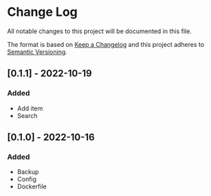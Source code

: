 
# Change Log
All notable changes to this project will be documented in this file.
 
The format is based on [Keep a Changelog](http://keepachangelog.com/)
and this project adheres to [Semantic Versioning](http://semver.org/).

## [0.1.1] - 2022-10-19
### Added
- Add item
- Search

## [0.1.0] - 2022-10-16
### Added
- Backup
- Config
- Dockerfile